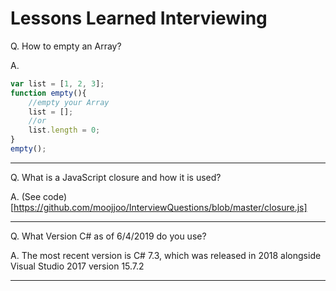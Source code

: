 # Lessons Learned Interviewing #

Q. How to empty an Array?

A.  
```JavaScript
var list = [1, 2, 3];
function empty(){
    //empty your Array
    list = [];
    //or
    list.length = 0;
}
empty();
```
-------------------------------------------------
Q. What is a JavaScript closure and how it is used?

A. (See code) [https://github.com/moojjoo/InterviewQuestions/blob/master/closure.js]

-----------------------------------------------------------------------------------

Q. What Version C# as of 6/4/2019 do you use?

A. The most recent version is C# 7.3, which was released in 2018 alongside Visual Studio 2017 version 15.7.2

-----------------------------------------------------------------------------------


